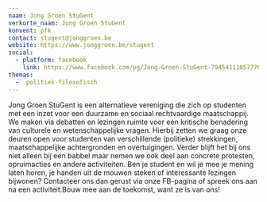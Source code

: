 ```yaml
---
naam: Jong Groen StuGent
verkorte_naam: Jong Groen StuGent
konvent: pfk
contact: stugent@jonggroen.be
website: https://www.jonggroen.be/stugent
social:
  - platform: facebook
    link: https://www.facebook.com/pg/Jong-Groen-StuGent-794541110577767/about/?ref=page_internal
themas:
  -  politiek-filosofisch
---
```


Jong Groen StuGent is een alternatieve vereniging die zich op studenten met een inzet voor een duurzame en sociaal rechtvaardige maatschappij. We maken via debatten en lezingen ruimte voor een kritische benadering van culturele en wetenschappelijke vragen.
Hierbij zetten we graag onze deuren open voor studenten van verschillende (politieke) strekkingen, maatschappelijke achtergronden en overtuigingen.
Verder blijft het bij ons niet alleen bij een babbel maar nemen we ook deel aan concrete protesten, opruimacties en andere activiteiten.
Ben je student en wil je mee je mening laten horen, je handen uit de mouwen steken of interessante lezingen bijwonen? Contacteer ons dan gerust via onze FB-pagina of spreek ons aan na een activiteit.Bouw mee aan de toekomst, want ze is van ons!
